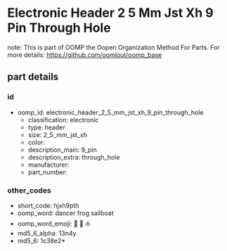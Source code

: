 # Electronic Header 2 5 Mm Jst Xh 9 Pin Through Hole  

note: This is part of OOMP the Oopen Organization Method For Parts. For more details: https://github.com/oomlout/oomp_base

##  part details





### id
* oomp_id: electronic_header_2_5_mm_jst_xh_9_pin_through_hole
  * classification: electronic
  * type: header
  * size: 2_5_mm_jst_xh
  * color: 
  * description_main: 9_pin
  * description_extra: through_hole
  * manufacturer: 
  * part_number: 

### other_codes
* short_code: hjxh9pth
* oomp_word: dancer frog sailboat
* oomp_word_emoji: :dancer: :frog: :sailboat:
* md5_6_alpha: 13n4y
* md5_6: 1c38e2* 